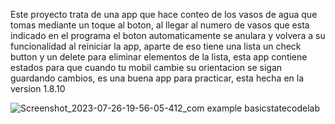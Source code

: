 Este proyecto trata de una app que hace conteo de los vasos de agua que tomas mediante un toque al boton, al llegar al numero de vasos
que esta indicado en el programa el boton automaticamente se anulara y volvera a su funcionalidad al reiniciar la app, aparte de eso
tiene una lista un check button y un delete para eliminar elementos de la lista, esta app contiene estados para que cuando tu mobil cambie
su orientacion se sigan guardando cambios, es una buena app para practicar, esta hecha en la version 1.8.10

![Screenshot_2023-07-26-19-56-05-412_com example basicstatecodelab](https://github.com/Sebas333231/BasicStateCodelab/assets/110652225/c38e7bb5-13d3-432a-aa62-1d5778865f9b)
